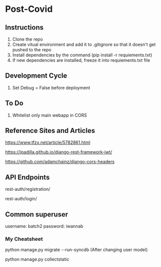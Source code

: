 # Post-Covid

## Instructions
1. Clone the repo
2. Create vitual environment and add it to .gitignore so that it doesn't get pushed to the repo
3. Install dependencies by the command (pip install -r requiements.txt)
4. If new dependencies are installed, freeze it into requiements.txt file

## Development Cycle
1. Set Debug = False before deployment

## To Do
1. Whitelist only main webapp in CORS

## Reference Sites and Articles
https://www.tfzx.net/article/5782861.html

https://jpadilla.github.io/django-rest-framework-jwt/

https://github.com/adamchainz/django-cors-headers

## API Endpoints
rest-auth/registration/

rest-auth/login/

## Common superuser
username: batch2
password: iwannab

### My Cheatsheet
python manage.py migrate --run-syncdb (After changing user model)

python manage.py collectstatic
